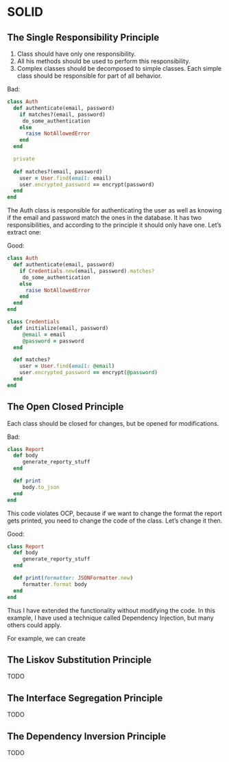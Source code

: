 # SOLID

## The Single Responsibility Principle
1. Class should have only one responsibility.
2. All his methods should be used to perform this responsibility.
3. Complex classes should be decomposed to simple classes. Each simple class should be responsible for part of all behavior.

Bad:
```ruby
class Auth
  def authenticate(email, password)
    if matches?(email, password)
     do_some_authentication
    else
      raise NotAllowedError
    end
  end

  private
 
  def matches?(email, password)
    user = User.find(email: email)
    user.encrypted_password == encrypt(password)
  end
end
```

The Auth class is responsible for authenticating the user as well as knowing if the email and password match the ones in the database. It has two responsibilities, and according to the principle it should only have one. Let’s extract one:

Good:
```ruby
class Auth
  def authenticate(email, password)
    if Credentials.new(email, password).matches?
     do_some_authentication
    else
      raise NotAllowedError
    end
  end
end

class Credentials
  def initialize(email, password)
     @email = email
     @password = password
  end

  def matches?
    user = User.find(email: @email)
    user.encrypted_password == encrypt(@password)
  end
end
```

## The Open Closed Principle
Each class should be closed for changes, but be opened for modifications.

Bad:
```ruby
class Report
  def body
     generate_reporty_stuff
  end

  def print
     body.to_json
  end
end
```

This code violates OCP, because if we want to change the format the report gets printed, you need to change the code of the class. Let’s change it then.

Good:
```ruby
class Report
  def body
     generate_reporty_stuff
  end

  def print(formatter: JSONFormatter.new)
     formatter.format body
  end
end
```

Thus I have extended the functionality without modifying the code. In this example, I have used a technique called Dependency Injection, but many others could apply.

For example, we can create 

## The Liskov Substitution Principle
TODO

## The Interface Segregation Principle
TODO

## The Dependency Inversion Principle
TODO
